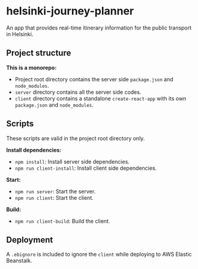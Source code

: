# helsinki-journey-planner

An app that provides real-time itinerary information for the public transport in Helsinki.

## Project structure

**This is a monorepo:**

- Project root directory contains the server side `package.json` and `node_modules`.
- `server` directory contains all the server side codes.
- `client` directory contains a standalone `create-react-app` with its own `package.json` and `node_modules`.

## Scripts

These scripts are valid in the project root directory only.

**Install dependencies:**

- `npm install`: Install server side dependencies.
- `npm run client-install`: Install client side dependencies.

**Start:**

- `npm run server`: Start the server.
- `npm run client`: Start the client.

**Build:**

- `npm run client-build`: Build the client.

## Deployment

A `.ebignore` is included to ignore the `client` while deploying to AWS Elastic Beanstalk.

